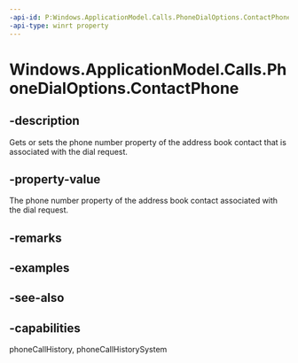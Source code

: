 ```yaml
---
-api-id: P:Windows.ApplicationModel.Calls.PhoneDialOptions.ContactPhone
-api-type: winrt property
---
```


<!-- Property syntax
public Windows.ApplicationModel.Contacts.ContactPhone ContactPhone { get;  set; }
-->

# Windows.ApplicationModel.Calls.PhoneDialOptions.ContactPhone

## -description
Gets or sets the phone number property of the address book contact that is associated with the dial request.

## -property-value
The phone number property of the address book contact associated with the dial request.

## -remarks

## -examples

## -see-also

## -capabilities
phoneCallHistory, phoneCallHistorySystem
